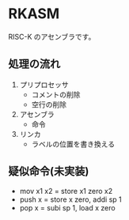 # RKASM

RISC-K のアセンブラです。

## 処理の流れ

1. プリプロセッサ
   - コメントの削除
   - 空行の削除
2. アセンブラ
   - 命令
3. リンカ
   - ラベルの位置を書き換える

## 疑似命令(未実装)

- mov x1 x2 = store x1 zero x2
- push x = store x zero, addi sp 1
- pop x = subi sp 1, load x zero
